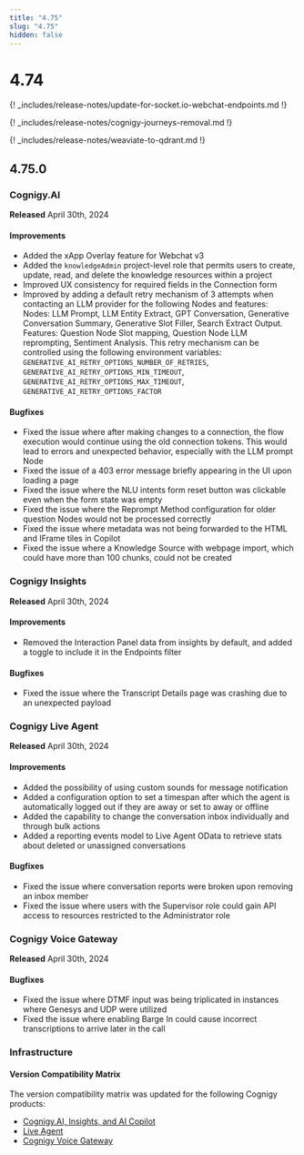 ```yaml
---
title: "4.75"
slug: "4.75"
hidden: false
---
```


# 4.74

{! _includes/release-notes/update-for-socket.io-webchat-endpoints.md !}

{! _includes/release-notes/cognigy-journeys-removal.md !}

{! _includes/release-notes/weaviate-to-qdrant.md !}

## 4.75.0

### Cognigy.AI

**Released** April 30th, 2024

#### Improvements

- Added the xApp Overlay feature for Webchat v3
- Added the `knowledgeAdmin` project-level role that permits users to create, update, read, and delete the knowledge resources within a project
- Improved UX consistency for required fields in the Connection form
- Improved by adding a default retry mechanism of 3 attempts when contacting an LLM provider for the following Nodes and features:
  Nodes: LLM Prompt, LLM Entity Extract, GPT Conversation, Generative Conversation Summary, Generative Slot Filler, Search Extract Output.
  Features: Question Node Slot mapping, Question Node LLM reprompting, Sentiment Analysis.
  This retry mechanism can be controlled using the following environment variables: `GENERATIVE_AI_RETRY_OPTIONS_NUMBER_OF_RETRIES`, `GENERATIVE_AI_RETRY_OPTIONS_MIN_TIMEOUT`, `GENERATIVE_AI_RETRY_OPTIONS_MAX_TIMEOUT`, `GENERATIVE_AI_RETRY_OPTIONS_FACTOR`

#### Bugfixes

- Fixed the issue where after making changes to a connection, the flow execution would continue using the old connection tokens. This would lead to errors and unexpected behavior, especially with the LLM prompt Node
- Fixed the issue of a 403 error message briefly appearing in the UI upon loading a page
- Fixed the issue where the NLU intents form reset button was clickable even when the form state was empty
- Fixed the issue where the Reprompt Method configuration for older question Nodes would not be processed correctly
- Fixed the issue where metadata was not being forwarded to the HTML and IFrame tiles in Copilot
- Fixed the issue where a Knowledge Source with webpage import, which could have more than 100 chunks, could not be created

### Cognigy Insights

**Released** April 30th, 2024

#### Improvements

- Removed the Interaction Panel data from insights by default, and added a toggle to include it in the Endpoints filter

#### Bugfixes

- Fixed the issue where the Transcript Details page was crashing due to an unexpected payload

### Cognigy Live Agent

**Released** April 30th, 2024

#### Improvements

- Added the possibility of using custom sounds for message notification
- Added a configuration option to set a timespan after which the agent is automatically logged out if they are away or set to away or offline
- Added the capability to change the conversation inbox individually and through bulk actions
- Added a reporting events model to Live Agent OData to retrieve stats about deleted or unassigned conversations

#### Bugfixes

- Fixed the issue where conversation reports were broken upon removing an inbox member
- Fixed the issue where users with the Supervisor role could gain API access to resources restricted to the Administrator role

### Cognigy Voice Gateway

**Released** April 30th, 2024

#### Bugfixes

- Fixed the issue where DTMF input was being triplicated in instances where Genesys and UDP were utilized
- Fixed the issue where enabling Barge In could cause incorrect transcriptions to arrive later in the call

### Infrastructure

#### Version Compatibility Matrix

The version compatibility matrix was updated for the following Cognigy products:

- [Cognigy.AI, Insights, and AI Copilot](../ai/installation/version-compatibility-matrix.md)
- [Live Agent](../live-agent/installation/deployment/version-compatibility-matrix.md)
- [Cognigy Voice Gateway](../voicegateway/installation/version-compatibility-matrix.md)

